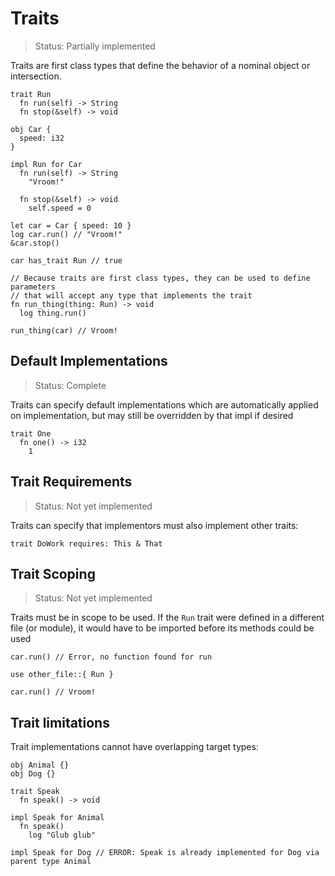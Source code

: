 # Traits

> Status: Partially implemented

Traits are first class types that define the behavior of a nominal object or intersection.

```voyd
trait Run
  fn run(self) -> String
  fn stop(&self) -> void

obj Car {
  speed: i32
}

impl Run for Car
  fn run(self) -> String
    "Vroom!"

  fn stop(&self) -> void
    self.speed = 0

let car = Car { speed: 10 }
log car.run() // "Vroom!"
&car.stop()

car has_trait Run // true

// Because traits are first class types, they can be used to define parameters
// that will accept any type that implements the trait
fn run_thing(thing: Run) -> void
  log thing.run()

run_thing(car) // Vroom!
```

## Default Implementations

> Status: Complete

Traits can specify default implementations which are automatically applied
on implementation, but may still be overridden by that impl if desired

```voyd
trait One
  fn one() -> i32
    1
```

## Trait Requirements

> Status: Not yet implemented

Traits can specify that implementors must also implement other traits:

```voyd
trait DoWork requires: This & That
```

## Trait Scoping

> Status: Not yet implemented

Traits must be in scope to be used. If the `Run` trait were defined
in a different file (or module), it would have to be imported before its
methods could be used

```voyd
car.run() // Error, no function found for run

use other_file::{ Run }

car.run() // Vroom!
```

## Trait limitations

Trait implementations cannot have overlapping target types:

```voyd
obj Animal {}
obj Dog {}

trait Speak
  fn speak() -> void

impl Speak for Animal
  fn speak()
    log "Glub glub"

impl Speak for Dog // ERROR: Speak is already implemented for Dog via parent type Animal
```
